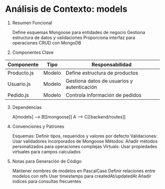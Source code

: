# Análisis de Contexto: models

1. Resumen Funcional

    Define esquemas Mongoose para entidades de negocio
    Gestiona estructura de datos y validaciones
    Proporciona interfaz para operaciones CRUD con MongoDB

2. Componentes Clave

| Componente | Tipo | Responsabilidad |
| --- | --- | --- |
| Producto.js | Modelo | Define estructura de productos |
| Usuario.js | Modelo | Gestiona datos de usuarios y autenticación |
| Pedido.js | Modelo | Controla información de pedidos |

3. Dependencias


    A[models] --> B[[mongoose]]
    A --> C[[backend/routes]]

4. Convenciones y Patrones

    Esquemas: Definir tipos, requeridos y valores por defecto
    Validaciones: Usar validadores incorporados de Mongoose
    Métodos: Añadir métodos personalizados para operaciones complejas
    Virtuals: Usar propiedades virtuales para campos calculados

5. Notas para Generación de Código

    Mantener nombres de modelos en PascalCase
    Definir relaciones entre modelos con refs
    Usar timestamps para createdAt/updatedAt
    Añadir índices para consultas frecuentes